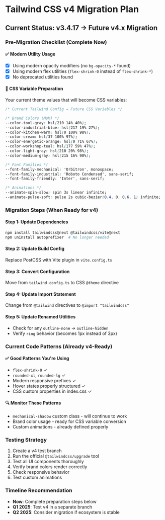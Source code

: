 # Tailwind CSS v4 Migration Plan

## Current Status: v3.4.17 → Future v4.x Migration

### Pre-Migration Checklist (Complete Now)

#### ✅ Modern Utility Usage

- [x] Using modern opacity modifiers (no `bg-opacity-*` found)
- [x] Using modern flex utilities (`flex-shrink-0` instead of `flex-shrink-*`)
- [x] No deprecated utilities found

#### 🎯 CSS Variable Preparation

Your current theme values that will become CSS variables:

```css
/* Current Tailwind Config → Future CSS Variables */

/* Brand Colors (MoM) */
--color-tool-gray: hsl(210 14% 40%);
--color-industrial-blue: hsl(217 19% 27%);
--color-kitchen-warm: hsl(0 100% 98%);
--color-cream: hsl(37 100% 97%);
--color-energetic-orange: hsl(0 71% 67%);
--color-workshop-teal: hsl(177 59% 47%);
--color-light-gray: hsl(210 20% 98%);
--color-medium-gray: hsl(215 16% 90%);

/* Font Families */
--font-family-mechanical: 'Orbitron', monospace;
--font-family-industrial: 'Roboto Condensed', sans-serif;
--font-family-friendly: 'Inter', sans-serif;

/* Animations */
--animate-spin-slow: spin 3s linear infinite;
--animate-pulse-soft: pulse 2s cubic-bezier(0.4, 0, 0.6, 1) infinite;
```

### Migration Steps (When Ready for v4)

#### Step 1: Update Dependencies

```bash
npm install tailwindcss@next @tailwindcss/vite@next
npm uninstall autoprefixer  # No longer needed
```

#### Step 2: Update Build Config

Replace PostCSS with Vite plugin in `vite.config.ts`

#### Step 3: Convert Configuration

Move from `tailwind.config.ts` to CSS `@theme` directive

#### Step 4: Update Import Statement

Change from `@tailwind` directives to `@import "tailwindcss"`

#### Step 5: Update Renamed Utilities

- Check for any `outline-none` → `outline-hidden`
- Verify `ring` behavior (becomes 1px instead of 3px)

### Current Code Patterns (Already v4-Ready)

#### ✅ Good Patterns You're Using

- `flex-shrink-0` ✓
- `rounded-xl`, `rounded-lg` ✓
- Modern responsive prefixes ✓
- Hover states properly structured ✓
- CSS custom properties in index.css ✓

#### 🔍 Monitor These Patterns

- `mechanical-shadow` custom class - will continue to work
- Brand color usage - ready for CSS variable conversion
- Custom animations - already defined properly

### Testing Strategy

1. Create a v4 test branch
2. Run the official `@tailwindcss/upgrade` tool
3. Test all UI components thoroughly
4. Verify brand colors render correctly
5. Check responsive behavior
6. Test custom animations

### Timeline Recommendation

- **Now**: Complete preparation steps below
- **Q1 2025**: Test v4 in a separate branch
- **Q2 2025**: Consider migration if ecosystem is stable
